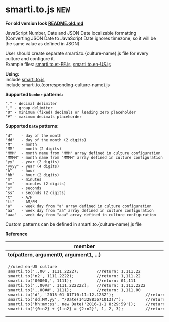 # smarti.to.js `NEW`

<b>For old version look [README.old.md](https://github.com/onitecsoft/smarti.to.js/blob/master/README.old.md)</b>

JavaScript Number, Date and JSON Date localizable formatting  
(Converting JSON Date to JavaScript Date ignores timezone, so it will be the same value as defined in JSON)

User should create separate smarti.to.{culture-name}.js file for every culture and configure it.  
Example files: [smarti.to.et-EE.js](https://raw.githubusercontent.com/onitecsoft/smarti.to.js/master/src/smarti.to.et-EE.js), [smarti.to.en-US.js](https://raw.githubusercontent.com/onitecsoft/smarti.to.js/master/src/smarti.to.en-US.js)

<b>Using:</b>  
include [smarti.to.js](https://raw.githubusercontent.com/onitecsoft/smarti.to.js/master/src/smarti.to.js)   
include smarti.to.{corresponding-culture-name}.js

<b>Supported `Number` patterns:</b>
```
"." - decimal delimiter  
"," - group delimiter  
"0" - minimum (fixed) decimals or leading zero placeholder  
"#" - maximum decimals placehorder
```

<b>Supported `Date` patterns:</b>
```
"d"    - day of the month  
"dd"   - day of the month (2 digits)  
"M"    - month  
"MM"   - month (2 digits)  
"MMM"  - month name from "MMM" array defined in culture configuration  
"MMMM" - month name from "MMMM" array defined in culture configuration  
"yy"   - year (2 digits)  
"yyyy" - year (4 digits)  
"h"    - hour  
"hh"   - hour (2 digits)  
"m"    - minutes  
"mm"   - minutes (2 digits)  
"s"    - seconds  
"ss"   - seconds (2 digits)  
"t"    - A/P  
"tt"   - AM/PM  
"a"    - week day from "a" array defined in culture configuration  
"aa"   - week day from "aa" array defined in culture configuration  
"aaa"  - week day from "aaa" array defined in culture configuration  
```

Custom patterns can be defined in smarti.to.{culture-name}.js file

<b>Reference</b>

<table>
  <thead>
    <tr>
      <th>member</th>
      <th>description</th>
    </tr>
  </thead>
  <tr>
    <td><b>to(pattern, argument0, argument1, ...)</b></td>
    <td></td>
  </tr>
  <tr>
    <td colspan="2">
<pre lang="javascript">
//used en-US culture
smarti.to(',.00', 1111.2222);		//return: 1,111.22
smarti.to('n2', 1111.2222);		    //return: 1,111.22
smarti.to('00000,', 1111);			//return: 01,111
smarti.to(',.00##', 1111.222222);	//return: 1,111.2222
smarti.to(',.00##', 1111);			//return: 1,111.00
smarti.to('d', '2015-01-01T10:11:12.123Z');			    //return: 1/1/2015
smarti.to('dd.MM.yy', "/Date(1432883671013)/");		    //return: 29.05.15
smarti.to('hh:mm:ss', new Date('2016-1-1 8:29:59'));    //return: 08:29:59
smarti.to('{0:n2} + {1:n2} = {2:n2}', 1, 2, 3);		    //return: 1.00 + 2.00 = 3.00
</pre>
    </td>
  </tr>
</table>
